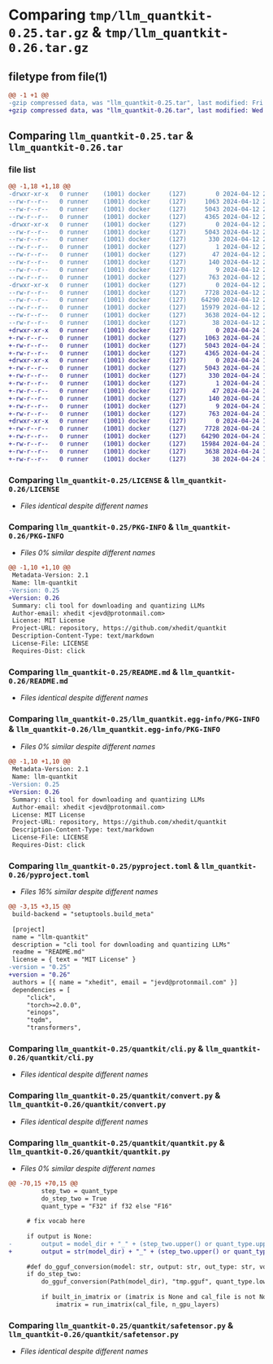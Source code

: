 # Comparing `tmp/llm_quantkit-0.25.tar.gz` & `tmp/llm_quantkit-0.26.tar.gz`

## filetype from file(1)

```diff
@@ -1 +1 @@
-gzip compressed data, was "llm_quantkit-0.25.tar", last modified: Fri Apr 12 21:36:27 2024, max compression
+gzip compressed data, was "llm_quantkit-0.26.tar", last modified: Wed Apr 24 12:02:24 2024, max compression
```

## Comparing `llm_quantkit-0.25.tar` & `llm_quantkit-0.26.tar`

### file list

```diff
@@ -1,18 +1,18 @@
-drwxr-xr-x   0 runner    (1001) docker     (127)        0 2024-04-12 21:36:27.417880 llm_quantkit-0.25/
--rw-r--r--   0 runner    (1001) docker     (127)     1063 2024-04-12 21:36:14.000000 llm_quantkit-0.25/LICENSE
--rw-r--r--   0 runner    (1001) docker     (127)     5043 2024-04-12 21:36:27.417880 llm_quantkit-0.25/PKG-INFO
--rw-r--r--   0 runner    (1001) docker     (127)     4365 2024-04-12 21:36:14.000000 llm_quantkit-0.25/README.md
-drwxr-xr-x   0 runner    (1001) docker     (127)        0 2024-04-12 21:36:27.417880 llm_quantkit-0.25/llm_quantkit.egg-info/
--rw-r--r--   0 runner    (1001) docker     (127)     5043 2024-04-12 21:36:27.000000 llm_quantkit-0.25/llm_quantkit.egg-info/PKG-INFO
--rw-r--r--   0 runner    (1001) docker     (127)      330 2024-04-12 21:36:27.000000 llm_quantkit-0.25/llm_quantkit.egg-info/SOURCES.txt
--rw-r--r--   0 runner    (1001) docker     (127)        1 2024-04-12 21:36:27.000000 llm_quantkit-0.25/llm_quantkit.egg-info/dependency_links.txt
--rw-r--r--   0 runner    (1001) docker     (127)       47 2024-04-12 21:36:27.000000 llm_quantkit-0.25/llm_quantkit.egg-info/entry_points.txt
--rw-r--r--   0 runner    (1001) docker     (127)      140 2024-04-12 21:36:27.000000 llm_quantkit-0.25/llm_quantkit.egg-info/requires.txt
--rw-r--r--   0 runner    (1001) docker     (127)        9 2024-04-12 21:36:27.000000 llm_quantkit-0.25/llm_quantkit.egg-info/top_level.txt
--rw-r--r--   0 runner    (1001) docker     (127)      763 2024-04-12 21:36:15.000000 llm_quantkit-0.25/pyproject.toml
-drwxr-xr-x   0 runner    (1001) docker     (127)        0 2024-04-12 21:36:27.413880 llm_quantkit-0.25/quantkit/
--rw-r--r--   0 runner    (1001) docker     (127)     7728 2024-04-12 21:36:15.000000 llm_quantkit-0.25/quantkit/cli.py
--rw-r--r--   0 runner    (1001) docker     (127)    64290 2024-04-12 21:36:15.000000 llm_quantkit-0.25/quantkit/convert.py
--rw-r--r--   0 runner    (1001) docker     (127)    15979 2024-04-12 21:36:15.000000 llm_quantkit-0.25/quantkit/quantkit.py
--rw-r--r--   0 runner    (1001) docker     (127)     3638 2024-04-12 21:36:15.000000 llm_quantkit-0.25/quantkit/safetensor.py
--rw-r--r--   0 runner    (1001) docker     (127)       38 2024-04-12 21:36:27.417880 llm_quantkit-0.25/setup.cfg
+drwxr-xr-x   0 runner    (1001) docker     (127)        0 2024-04-24 12:02:24.656302 llm_quantkit-0.26/
+-rw-r--r--   0 runner    (1001) docker     (127)     1063 2024-04-24 12:02:13.000000 llm_quantkit-0.26/LICENSE
+-rw-r--r--   0 runner    (1001) docker     (127)     5043 2024-04-24 12:02:24.656302 llm_quantkit-0.26/PKG-INFO
+-rw-r--r--   0 runner    (1001) docker     (127)     4365 2024-04-24 12:02:13.000000 llm_quantkit-0.26/README.md
+drwxr-xr-x   0 runner    (1001) docker     (127)        0 2024-04-24 12:02:24.656302 llm_quantkit-0.26/llm_quantkit.egg-info/
+-rw-r--r--   0 runner    (1001) docker     (127)     5043 2024-04-24 12:02:24.000000 llm_quantkit-0.26/llm_quantkit.egg-info/PKG-INFO
+-rw-r--r--   0 runner    (1001) docker     (127)      330 2024-04-24 12:02:24.000000 llm_quantkit-0.26/llm_quantkit.egg-info/SOURCES.txt
+-rw-r--r--   0 runner    (1001) docker     (127)        1 2024-04-24 12:02:24.000000 llm_quantkit-0.26/llm_quantkit.egg-info/dependency_links.txt
+-rw-r--r--   0 runner    (1001) docker     (127)       47 2024-04-24 12:02:24.000000 llm_quantkit-0.26/llm_quantkit.egg-info/entry_points.txt
+-rw-r--r--   0 runner    (1001) docker     (127)      140 2024-04-24 12:02:24.000000 llm_quantkit-0.26/llm_quantkit.egg-info/requires.txt
+-rw-r--r--   0 runner    (1001) docker     (127)        9 2024-04-24 12:02:24.000000 llm_quantkit-0.26/llm_quantkit.egg-info/top_level.txt
+-rw-r--r--   0 runner    (1001) docker     (127)      763 2024-04-24 12:02:13.000000 llm_quantkit-0.26/pyproject.toml
+drwxr-xr-x   0 runner    (1001) docker     (127)        0 2024-04-24 12:02:24.656302 llm_quantkit-0.26/quantkit/
+-rw-r--r--   0 runner    (1001) docker     (127)     7728 2024-04-24 12:02:13.000000 llm_quantkit-0.26/quantkit/cli.py
+-rw-r--r--   0 runner    (1001) docker     (127)    64290 2024-04-24 12:02:13.000000 llm_quantkit-0.26/quantkit/convert.py
+-rw-r--r--   0 runner    (1001) docker     (127)    15984 2024-04-24 12:02:13.000000 llm_quantkit-0.26/quantkit/quantkit.py
+-rw-r--r--   0 runner    (1001) docker     (127)     3638 2024-04-24 12:02:13.000000 llm_quantkit-0.26/quantkit/safetensor.py
+-rw-r--r--   0 runner    (1001) docker     (127)       38 2024-04-24 12:02:24.656302 llm_quantkit-0.26/setup.cfg
```

### Comparing `llm_quantkit-0.25/LICENSE` & `llm_quantkit-0.26/LICENSE`

 * *Files identical despite different names*

### Comparing `llm_quantkit-0.25/PKG-INFO` & `llm_quantkit-0.26/PKG-INFO`

 * *Files 0% similar despite different names*

```diff
@@ -1,10 +1,10 @@
 Metadata-Version: 2.1
 Name: llm-quantkit
-Version: 0.25
+Version: 0.26
 Summary: cli tool for downloading and quantizing LLMs
 Author-email: xhedit <jevd@protonmail.com>
 License: MIT License
 Project-URL: repository, https://github.com/xhedit/quantkit
 Description-Content-Type: text/markdown
 License-File: LICENSE
 Requires-Dist: click
```

### Comparing `llm_quantkit-0.25/README.md` & `llm_quantkit-0.26/README.md`

 * *Files identical despite different names*

### Comparing `llm_quantkit-0.25/llm_quantkit.egg-info/PKG-INFO` & `llm_quantkit-0.26/llm_quantkit.egg-info/PKG-INFO`

 * *Files 0% similar despite different names*

```diff
@@ -1,10 +1,10 @@
 Metadata-Version: 2.1
 Name: llm-quantkit
-Version: 0.25
+Version: 0.26
 Summary: cli tool for downloading and quantizing LLMs
 Author-email: xhedit <jevd@protonmail.com>
 License: MIT License
 Project-URL: repository, https://github.com/xhedit/quantkit
 Description-Content-Type: text/markdown
 License-File: LICENSE
 Requires-Dist: click
```

### Comparing `llm_quantkit-0.25/pyproject.toml` & `llm_quantkit-0.26/pyproject.toml`

 * *Files 16% similar despite different names*

```diff
@@ -3,15 +3,15 @@
 build-backend = "setuptools.build_meta"
 
 [project]
 name = "llm-quantkit"
 description = "cli tool for downloading and quantizing LLMs"
 readme = "README.md"
 license = { text = "MIT License" }
-version = "0.25"
+version = "0.26"
 authors = [{ name = "xhedit", email = "jevd@protonmail.com" }]
 dependencies = [
     "click",
     "torch>=2.0.0",
     "einops",
     "tqdm",
     "transformers",
```

### Comparing `llm_quantkit-0.25/quantkit/cli.py` & `llm_quantkit-0.26/quantkit/cli.py`

 * *Files identical despite different names*

### Comparing `llm_quantkit-0.25/quantkit/convert.py` & `llm_quantkit-0.26/quantkit/convert.py`

 * *Files identical despite different names*

### Comparing `llm_quantkit-0.25/quantkit/quantkit.py` & `llm_quantkit-0.26/quantkit/quantkit.py`

 * *Files 0% similar despite different names*

```diff
@@ -70,15 +70,15 @@
         step_two = quant_type
         do_step_two = True
         quant_type = "F32" if f32 else "F16"
 
     # fix vocab here
 
     if output is None:
-        output = model_dir + "_" + (step_two.upper() or quant_type.upper()) + ".gguf"
+        output = str(model_dir) + "_" + (step_two.upper() or quant_type.upper()) + ".gguf"
 
     #def do_gguf_conversion(model: str, output: str, out_type: str, vocab_dir: str, vocab_type: str, context: int, pad_vocab: bool, concurrency: bool, big_endian: bool) -> None:
     if do_step_two:
         do_gguf_conversion(Path(model_dir), "tmp.gguf", quant_type.lower(), None, "spm,hfft", -1, False, False, False)
 
         if built_in_imatrix or (imatrix is None and cal_file is not None):
             imatrix = run_imatrix(cal_file, n_gpu_layers)
```

### Comparing `llm_quantkit-0.25/quantkit/safetensor.py` & `llm_quantkit-0.26/quantkit/safetensor.py`

 * *Files identical despite different names*

